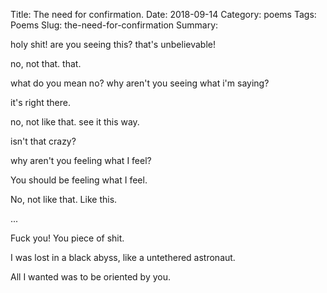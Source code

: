 Title: The need for confirmation.
Date: 2018-09-14
Category: poems
Tags: Poems
Slug: the-need-for-confirmation
Summary: 

<div class="post-poem">
holy shit!
are you seeing this?
that's unbelievable!

no, not that. that.

what do you mean no?
why aren't you 
seeing what i'm saying?

it's right there.

no, not like that.
see it this way.

isn't that crazy?

why aren't you 
feeling what I feel?

You should be feeling
what I feel.

No, not like that.
Like this.

...

Fuck you!
You piece of shit.

I was lost
in a black abyss,
like a 
untethered astronaut.

All I wanted
was to be oriented
by you.
</div>
